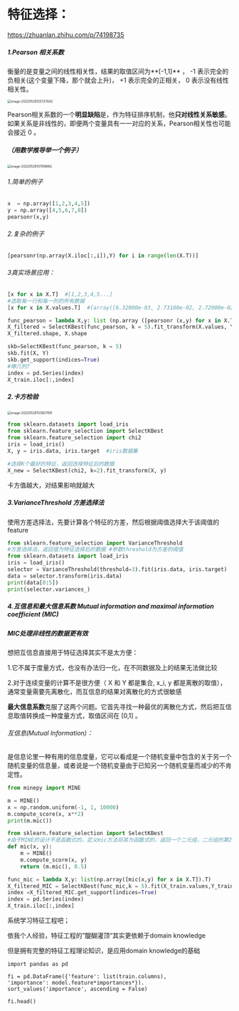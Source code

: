 # 特征选择：

https://zhuanlan.zhihu.com/p/74198735

##### 1.Pearson 相关系数

衡量的是变量之间的线性相关性，结果的取值区间为**[-1,1]** ， -1 表示完全的负相关(这个变量下降，那个就会上升)， +1 表示完全的正相关， 0 表示没有线性相关性。

<img src="/Users/zhuhe/Library/Application Support/typora-user-images/image-20220528125737442.png" alt="image-20220528125737442" style="zoom:50%;" />

Pearson相关系数的一个**明显缺陷**是，作为特征排序机制，他**只对线性关系敏感**。如果关系是非线性的，即便两个变量具有一一对应的关系，Pearson相关性也可能会接近 0 。



##### （用数学推导举一个例子）

<img src="/Users/zhuhe/Library/Application Support/typora-user-images/image-20220528131108662.png" alt="image-20220528131108662" style="zoom:50%;" />



###### 1.简单的例子

```python
x  = np.array([1,2,3,4,5])
y = np.array([4,5,6,7,8])
pearsonr(x,y)
```

###### 2.复杂的例子

```python
[pearsonr(np.array(X.iloc[:,i]),Y) for i in range(len(X.T))]
```

###### 3真实场景应用：

```python
[x for x in X.T]  #[1,2,3,4,5...]
#选取每一行和每一列的所有数据
[x for x in X.values.T]  #[array([6.32000e-03, 2.73100e-02, 2.72900e-02, 3.23700e-02, 6.90500e-02,..]
```

```python
func_pearson = lambda X,y: list (np.array ([pearsonr (x,y) for x in X.T]).T)
X_filtered = SelectKBest(func_pearson, k = 5).fit_transform(X.values, Y)
X_filtered.shape, X.shape

skb=SelectKBest(func_pearson, k = 5)
skb.fit(X, Y)
skb.get_support(indices=True)
#哪几列?
index = pd.Series(index)
X_train.iloc[:,index]

```



##### 2.卡方检验

<img src="/Users/zhuhe/Library/Application Support/typora-user-images/image-20220528133921109.png" alt="image-20220528133921109" style="zoom:50%;" />

```python
from sklearn.datasets import load_iris
from sklearn.feature_selection import SelectKBest
from sklearn.feature_selection import chi2
iris = load_iris()
X, y = iris.data, iris.target  #iris数据集

#选择K个最好的特征，返回选择特征后的数据
X_new = SelectKBest(chi2, k=2).fit_transform(X, y)
```

卡方值越大，对结果影响就越大



##### 3.VarianceThreshold 方差选择法

使用方差选择法，先要计算各个特征的方差，然后根据阈值选择大于该阈值的feature

```python
from sklearn.feature_selection import VarianceThreshold
#方差选择法，返回值为特征选择后的数据 #参数threshold为方差的阈值
from sklearn.datasets import load_iris
iris = load_iris()
selector = VarianceThreshold(threshold=3).fit(iris.data, iris.target)
data = selector.transform(iris.data)
print(data[0:5])
print(selector.variances_)
```



##### 4.互信息和最大信息系数 Mutual information and maximal information coefficient (MIC)

##### MIC处理非线性的数据更有效

想把互信息直接用于特征选择其实不是太方便：

1.它不属于度量方式，也没有办法归一化，在不同数据及上的结果无法做比较

2.对于连续变量的计算不是很方便（ X 和 Y 都是集合, x_i, y 都是离散的取值），通常变量需要先离散化，而互信息的结果对离散化的方式很敏感

**最大信息系数**克服了这两个问题。它首先寻找一种最优的离散化方式，然后把互信息取值转换成一种度量方式，取值区间在 [0,1] 。



###### 互信息(Mutual Information)：

是信息论里一种有用的信息度量，它可以看成是一个随机变量中包含的关于另一个随机变量的信息量，或者说是一个随机变量由于已知另一个随机变量而减少的不肯定性。



```python
from minepy import MINE

m = MINE()
x = np.random.uniform(-1, 1, 10000)
m.compute_score(x, x**2)
print(m.mic())
```



```python
from sklearn.feature_selection import SelectKBest
#由于MINE的设计不是函数式的，定义mic方法将其为函数式的，返回一个二元组，二元组的第2项设置成固定的P值0.5
def mic(x, y):
    m = MINE()
    m.compute_score(x, y)
    return (m.mic(), 0.5)

func_mic = lambda X,y: list(np.array([mic(x,y) for x in X.T]).T)
X_filtered_MIC = SelectKBest(func_mic,k = 5).fit(X_train.values,Y_train)
index =X_filtered_MIC.get_support(indices=True)
index = pd.Series(index)
X_train.iloc[:,index]
```







系统学习特征工程吧；

依我个人经验，特征工程的”醍醐灌顶“其实更依赖于domain knowledge

但是拥有完整的特征工程理论知识，是应用domain knowledge的基础





```
import pandas as pd

fi = pd.DataFrame({'feature': list(train.columns), 
'importance': model.feature*importances*}). 
sort_values('importance', ascending = False)

fi.head()

```





